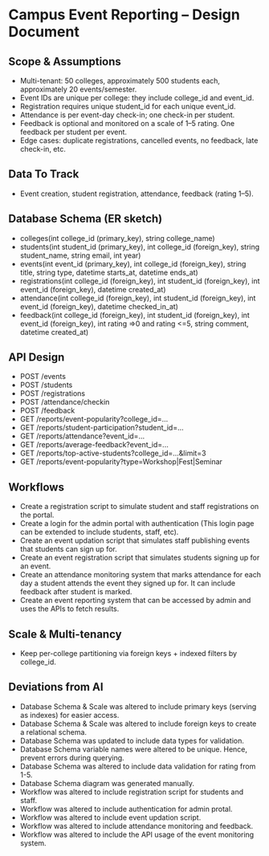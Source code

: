 # Campus Event Reporting – Design Document

## Scope & Assumptions
- Multi-tenant: 50 colleges, approximately 500 students each, approximately 20 events/semester.
- Event IDs are unique per college: they include college_id and event_id.
- Registration requires unique student_id for each unique event_id.
- Attendance is per event-day check-in; one check-in per student.
- Feedback is optional and monitored on a scale of 1–5 rating. One feedback per student per event.
- Edge cases: duplicate registrations, cancelled events, no feedback, late check-in, etc.

## Data To Track
- Event creation, student registration, attendance, feedback (rating 1–5).

## Database Schema (ER sketch)
- colleges(int college_id (primary_key), string college_name)
- students(int student_id (primary_key), int college_id (foreign_key), string student_name, string email, int year)
- events(int event_id (primary_key), int college_id (foreign_key), string title, string type, datetime starts_at, datetime ends_at)
- registrations(int college_id (foreign_key), int student_id (foreign_key), int event_id (foreign_key), datetime created_at)
- attendance(int college_id (foreign_key), int student_id (foreign_key), int event_id (foreign_key), datetime checked_in_at)
- feedback(int college_id (foreign_key), int student_id (foreign_key), int event_id (foreign_key), int rating =>0 and rating <=5, string comment, datetime created_at)

## API Design 
- POST /events
- POST /students
- POST /registrations
- POST /attendance/checkin
- POST /feedback
- GET  /reports/event-popularity?college_id=...
- GET  /reports/student-participation?student_id=...
- GET  /reports/attendance?event_id=...
- GET  /reports/average-feedback?event_id=...
- GET  /reports/top-active-students?college_id=...&limit=3
- GET /reports/event-popularity?type=Workshop|Fest|Seminar

## Workflows
- Create a registration script to simulate student and staff registrations on the portal.
- Create a login for the admin portal with authentication (This login page can be extended to include students, staff, etc).
- Create an event updation script that simulates staff publishing events that students can sign up for.
- Create an event registration script that simulates students signing up for an event.
- Create an attendance monitoring system that marks attendance for each day a student attends the event they signed up for. It can include feedback after student is marked.
- Create an event reporting system that can be accessed by admin and uses the APIs to fetch results.

## Scale & Multi-tenancy
- Keep per-college partitioning via foreign keys + indexed filters by college_id.

## Deviations from AI
- Database Schema & Scale was altered to include primary keys (serving as indexes) for easier access.
- Database Schema & Scale was altered to include foreign keys to create a relational schema.
- Database Schema was updated to include data types for validation.
- Database Schema variable names were altered to be unique. Hence, prevent errors during querying.
- Database Schema was altered to include data validation for rating from 1-5.
- Database Schema diagram was generated manually.
- Workflow was altered to include registration script for students and staff.
- Workflow was altered to include authentication for admin protal.
- Workflow was altered to include event updation script.
- Workflow was altered to include attendance monitoring and feedback.
- Workflow was altered to include the API usage of the event monitoring system.


